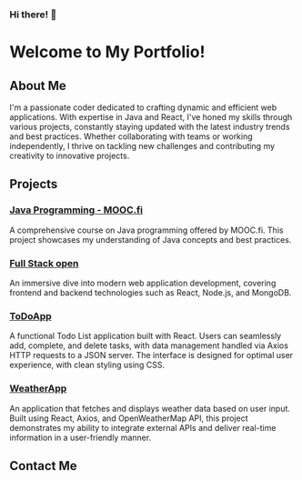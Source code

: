 ### Hi there! 👋
# Welcome to My Portfolio!

## About Me
I'm a passionate coder dedicated to crafting dynamic and efficient web applications. With expertise in Java and React, I've honed my skills through various projects, constantly staying updated with the latest industry trends and best practices. Whether collaborating with teams or working independently, I thrive on tackling new challenges and contributing my creativity to innovative projects.

## Projects

### [Java Programming - MOOC.fi](https://github.com/Shahtaa/hbc-java23S)
A comprehensive course on Java programming offered by MOOC.fi. This project showcases my understanding of Java concepts and best practices.

### [Full Stack open](https://github.com/Shahtaa/hy-fullstack-part-1)
An immersive dive into modern web application development, covering frontend and backend technologies such as React, Node.js, and MongoDB.

### [ToDoApp](https://github.com/Shahtaa/todoapp)
A functional Todo List application built with React. Users can seamlessly add, complete, and delete tasks, with data management handled via Axios HTTP requests to a JSON server. The interface is designed for optimal user experience, with clean styling using CSS.

### [WeatherApp](https://github.com/Shahtaa/WeatherApp)
An application that fetches and displays weather data based on user input. Built using React, Axios, and OpenWeatherMap API, this project demonstrates my ability to integrate external APIs and deliver real-time information in a user-friendly manner.

## Contact Me
